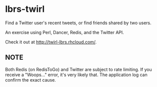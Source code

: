 lbrs-twirl
==========

Find a Twitter user's recent tweets, or find friends shared by two users.

An exercise using Perl, Dancer, Redis, and the Twitter API.

Check it out at http://twirl-lbrs.rhcloud.com/.

## NOTE

Both Redis (on RedisToGo) and Twitter are subject to rate limiting. If you receive a "Woops..." error, it's very likely that. The application log can confirm the exact cause.
